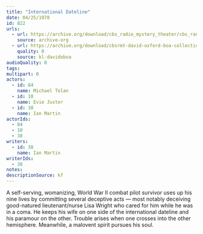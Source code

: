 ```yaml
---
title: "International Dateline"
date: 04/25/1978
id: 822
urls: 
  - url: https://archive.org/download/cbs_radio_mystery_theater/cbs_radio_mystery_theater-0801-0850.zip/cbs_radio_mystery_theater-0801-0850%2Fcbsrmt_0822_the_international_dateline.mp3
    source: archive-org
  - url: https://archive.org/download/cbsrmt-david-oxford-boa-collection/CBSRMT-780425-0822-International-Dateline-(128-48)_WBBM-JE-{BoA}.mp3
    quality: 0
    source: kl-davidoboa
audioQuality: 0
tags: 
multipart: 0
actors:  
  - id: 84
    name: Michael Tolan  
  - id: 10
    name: Evie Juster  
  - id: 38
    name: Ian Martin
actorIds:  
  - 84  
  - 10  
  - 38
writers:  
  - id: 38
    name: Ian Martin
writerIds:  
  - 38
notes: 
descriptionSource: kf
---
```

A self-serving, womanizing, World War II combat pilot survivor uses up his nine lives by committing several deceptive acts — most notably deceiving good-natured lieutenant/nurse Lisa Wright who cared for him while he was in a coma. He keeps his wife on one side of the international dateline and his paramour on the other. Trouble arises when one crosses into the other hemisphere. Meanwhile, a malovent spirit pursues his soul.